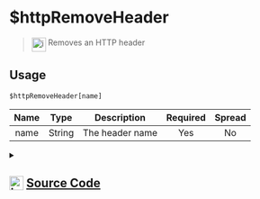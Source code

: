 # $httpRemoveHeader
> <img align="top" src="https://upload.wikimedia.org/wikipedia/commons/thumb/e/e4/Infobox_info_icon.svg/160px-Infobox_info_icon.svg.png?20150409153300" alt="image" width="25" height="auto"> Removes an HTTP header
## Usage
```
$httpRemoveHeader[name]
```
| Name | Type | Description | Required | Spread
| :---: | :---: | :---: | :---: | :---: |
name | String | The header name | Yes | No
<details>
<summary>
    
## <img align="top" src="https://cdn4.iconfinder.com/data/icons/iconsimple-logotypes/512/github-512.png" alt="image" width="25" height="auto">  [Source Code](https://github.com/tryforge/ForgeScript-V2/blob/main/src/native/httpRemoveHeader.ts)
    
</summary>
    
```ts
import { ArgType, NativeFunction } from "../structures/NativeFunction"
import { Return } from "../structures/Return"

export default new NativeFunction({
    name: "$httpRemoveHeader",
    description: "Removes an HTTP header",
    unwrap: true,
    args: [
        {
            name: "name",
            description: "The header name",
            rest: false,
            type: ArgType.String,
            required: true
        }
    ],
    brackets: true,
    execute(ctx, [ name ]) {
        if (ctx.http.headers) {
            delete ctx.http.headers[name]
        }
        
        return Return.success()
    },
})
```
    
</details>